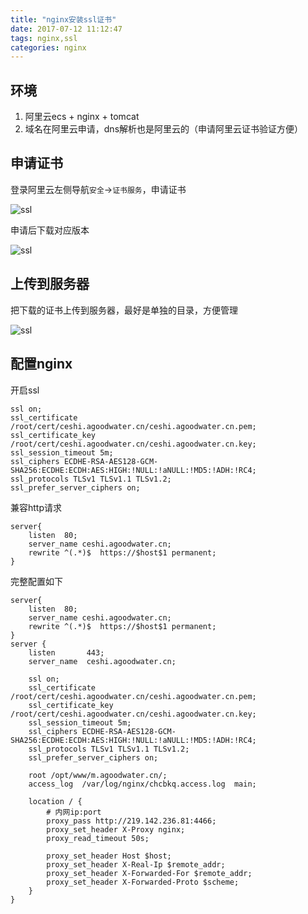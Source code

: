 ```yaml
---
title: "nginx安装ssl证书"
date: 2017-07-12 11:12:47
tags: nginx,ssl
categories: nginx
---
```


## 环境
1. 阿里云ecs + nginx + tomcat
2. 域名在阿里云申请，dns解析也是阿里云的（申请阿里云证书验证方便）


## 申请证书

登录阿里云左侧导航`安全`->`证书服务`，申请证书

![ssl](http://7xlbo3.com1.z0.glb.clouddn.com/2017/07/12/20170712111435.png)

申请后下载对应版本

![ssl](http://7xlbo3.com1.z0.glb.clouddn.com/2017/07/12/20170712111630.png)

## 上传到服务器

把下载的证书上传到服务器，最好是单独的目录，方便管理

![ssl](http://7xlbo3.com1.z0.glb.clouddn.com/2017/07/12/20170712111706.png)

## 配置nginx

开启ssl
```
ssl on;
ssl_certificate   /root/cert/ceshi.agoodwater.cn/ceshi.agoodwater.cn.pem;
ssl_certificate_key  /root/cert/ceshi.agoodwater.cn/ceshi.agoodwater.cn.key;
ssl_session_timeout 5m;
ssl_ciphers ECDHE-RSA-AES128-GCM-SHA256:ECDHE:ECDH:AES:HIGH:!NULL:!aNULL:!MD5:!ADH:!RC4;
ssl_protocols TLSv1 TLSv1.1 TLSv1.2;
ssl_prefer_server_ciphers on;
```
兼容http请求
```
server{
	listen	80;
	server_name ceshi.agoodwater.cn;
	rewrite ^(.*)$  https://$host$1 permanent;
}
```

完整配置如下

```
server{
	listen	80;
	server_name ceshi.agoodwater.cn;
	rewrite ^(.*)$  https://$host$1 permanent;
}
server {
    listen       443;
    server_name  ceshi.agoodwater.cn;
	
    ssl on;
    ssl_certificate   /root/cert/ceshi.agoodwater.cn/ceshi.agoodwater.cn.pem;
    ssl_certificate_key  /root/cert/ceshi.agoodwater.cn/ceshi.agoodwater.cn.key;
    ssl_session_timeout 5m;
    ssl_ciphers ECDHE-RSA-AES128-GCM-SHA256:ECDHE:ECDH:AES:HIGH:!NULL:!aNULL:!MD5:!ADH:!RC4;
    ssl_protocols TLSv1 TLSv1.1 TLSv1.2;
    ssl_prefer_server_ciphers on;

    root /opt/www/m.agoodwater.cn/;
	access_log  /var/log/nginx/chcbkq.access.log  main;

    location / {
		# 内网ip:port
        proxy_pass http://219.142.236.81:4466;
        proxy_set_header X-Proxy nginx;
        proxy_read_timeout 50s;

        proxy_set_header Host $host;
        proxy_set_header X-Real-Ip $remote_addr;
        proxy_set_header X-Forwarded-For $remote_addr;
        proxy_set_header X-Forwarded-Proto $scheme;
    }
}

```
